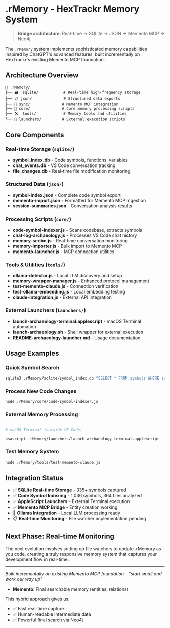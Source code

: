 # .rMemory - HexTrackr Memory System

> **Bridge architecture**: Real-time → SQLite → JSON → Memento MCP → Neo4j

The `.rMemory` system implements sophisticated memory capabilities inspired by ChatGPT's advanced features, built incrementally on HexTrackr's existing Memento MCP foundation.

## Architecture Overview

```
📁 .rMemory/
├── 🗃️  sqlite/           # Real-time high-frequency storage
├── 📋 json/              # Structured data exports  
├── 🔄 sync/              # Memento MCP integration
├── 🔧 core/              # Core memory processing scripts
├── 🛠️  tools/            # Memory tools and utilities
└── 🚀 launchers/         # External execution scripts
```

## Core Components

### Real-time Storage (`sqlite/`)

- **symbol_index.db** - Code symbols, functions, variables
- **chat_events.db** - VS Code conversation tracking
- **file_changes.db** - Real-time file modification monitoring

### Structured Data (`json/`)

- **symbol-index.json** - Complete code symbol export
- **memento-import.json** - Formatted for Memento MCP ingestion
- **session-summaries.json** - Conversation analysis results

### Processing Scripts (`core/`)

- **code-symbol-indexer.js** - Scans codebase, extracts symbols
- **chat-log-archaeology.js** - Processes VS Code chat history  
- **memory-scribe.js** - Real-time conversation monitoring
- **memory-importer.js** - Bulk import to Memento MCP
- **memento-launcher.js** - MCP connection utilities

### Tools & Utilities (`tools/`)

- **ollama-detector.js** - Local LLM discovery and setup
- **memory-wrapper-manager.js** - Enhanced protocol management
- **test-memento-claude.js** - Connection verification
- **test-ollama-embedding.js** - Local embedding testing
- **claude-integration.js** - External API integration

### External Launchers (`launchers/`)

- **launch-archaeology-terminal.applescript** - macOS Terminal automation
- **launch-archaeology.sh** - Shell wrapper for external execution
- **README-archaeology-launcher.md** - Usage documentation

## Usage Examples

### Quick Symbol Search

```bash
sqlite3 .rMemory/sqlite/symbol_index.db "SELECT * FROM symbols WHERE symbol_type = 'function';"
```

### Process New Code Changes

```bash
node .rMemory/core/code-symbol-indexer.js
```

### External Memory Processing

```bash

# macOS Terminal (outside VS Code)

osascript .rMemory/launchers/launch-archaeology-terminal.applescript
```

### Test Memory System

```bash
node .rMemory/tools/test-memento-claude.js
```

## Integration Status

- ✅ **SQLite Real-time Storage** - 335+ symbols captured
- ✅ **Code Symbol Indexing** - 1,036 symbols, 364 files analyzed  
- ✅ **AppleScript Launchers** - External Terminal execution
- ✅ **Memento MCP Bridge** - Entity creation working
- 🔄 **Ollama Integration** - Local LLM processing ready
- 📋 **Real-time Monitoring** - File watcher implementation pending

## Next Phase: Real-time Monitoring

The next evolution involves setting up file watchers to update .rMemory as you code, creating a truly responsive memory system that captures your development flow in real-time.

---

*Built incrementally on existing Memento MCP foundation - "start small and work our way up"*

- **Memento**: Final searchable memory (entities, relations)

This hybrid approach gives us:

- ✅ Fast real-time capture
- ✅ Human-readable intermediate data
- ✅ Powerful final search via Neo4j
